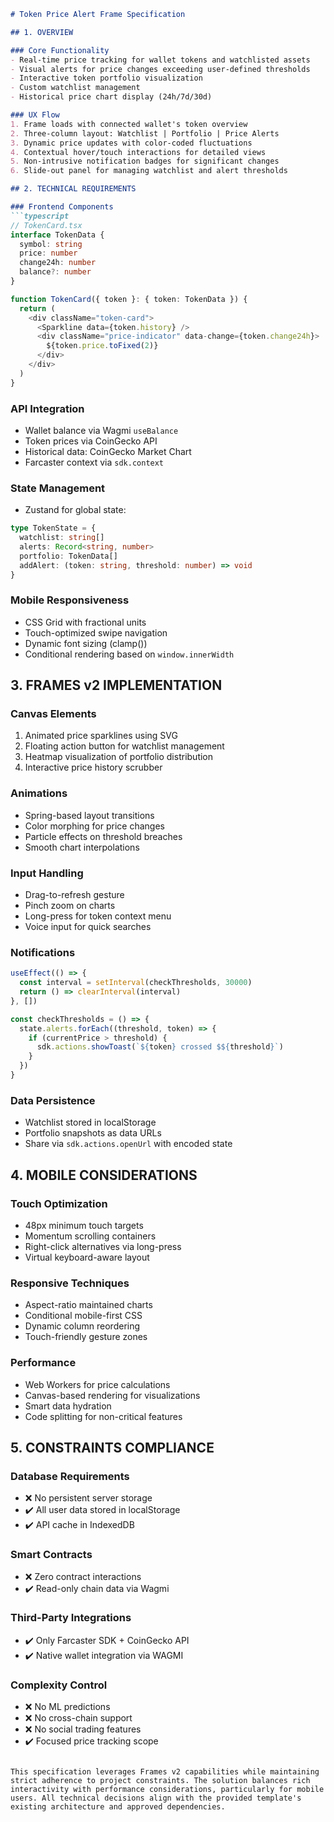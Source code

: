 ```markdown
# Token Price Alert Frame Specification

## 1. OVERVIEW

### Core Functionality
- Real-time price tracking for wallet tokens and watchlisted assets
- Visual alerts for price changes exceeding user-defined thresholds
- Interactive token portfolio visualization
- Custom watchlist management
- Historical price chart display (24h/7d/30d)

### UX Flow
1. Frame loads with connected wallet's token overview
2. Three-column layout: Watchlist | Portfolio | Price Alerts
3. Dynamic price updates with color-coded fluctuations
4. Contextual hover/touch interactions for detailed views
5. Non-intrusive notification badges for significant changes
6. Slide-out panel for managing watchlist and alert thresholds

## 2. TECHNICAL REQUIREMENTS

### Frontend Components
```typescript
// TokenCard.tsx
interface TokenData {
  symbol: string
  price: number
  change24h: number
  balance?: number
}

function TokenCard({ token }: { token: TokenData }) {
  return (
    <div className="token-card">
      <Sparkline data={token.history} />
      <div className="price-indicator" data-change={token.change24h}>
        ${token.price.toFixed(2)}
      </div>
    </div>
  )
}
```

### API Integration
- Wallet balance via Wagmi `useBalance`
- Token prices via CoinGecko API
- Historical data: CoinGecko Market Chart
- Farcaster context via `sdk.context`

### State Management
- Zustand for global state:
```typescript
type TokenState = {
  watchlist: string[]
  alerts: Record<string, number>
  portfolio: TokenData[]
  addAlert: (token: string, threshold: number) => void
}
```

### Mobile Responsiveness
- CSS Grid with fractional units
- Touch-optimized swipe navigation
- Dynamic font sizing (clamp())
- Conditional rendering based on `window.innerWidth`

## 3. FRAMES v2 IMPLEMENTATION

### Canvas Elements
1. Animated price sparklines using SVG
2. Floating action button for watchlist management
3. Heatmap visualization of portfolio distribution
4. Interactive price history scrubber

### Animations
- Spring-based layout transitions
- Color morphing for price changes
- Particle effects on threshold breaches
- Smooth chart interpolations

### Input Handling
- Drag-to-refresh gesture
- Pinch zoom on charts
- Long-press for token context menu
- Voice input for quick searches

### Notifications
```typescript
useEffect(() => {
  const interval = setInterval(checkThresholds, 30000)
  return () => clearInterval(interval)
}, [])

const checkThresholds = () => {
  state.alerts.forEach((threshold, token) => {
    if (currentPrice > threshold) {
      sdk.actions.showToast(`${token} crossed $${threshold}`)
    }
  })
}
```

### Data Persistence
- Watchlist stored in localStorage
- Portfolio snapshots as data URLs
- Share via `sdk.actions.openUrl` with encoded state

## 4. MOBILE CONSIDERATIONS

### Touch Optimization
- 48px minimum touch targets
- Momentum scrolling containers
- Right-click alternatives via long-press
- Virtual keyboard-aware layout

### Responsive Techniques
- Aspect-ratio maintained charts
- Conditional mobile-first CSS
- Dynamic column reordering
- Touch-friendly gesture zones

### Performance
- Web Workers for price calculations
- Canvas-based rendering for visualizations
- Smart data hydration
- Code splitting for non-critical features

## 5. CONSTRAINTS COMPLIANCE

### Database Requirements
- ❌ No persistent server storage
- ✔️ All user data stored in localStorage
- ✔️ API cache in IndexedDB

### Smart Contracts
- ❌ Zero contract interactions
- ✔️ Read-only chain data via Wagmi

### Third-Party Integrations
- ✔️ Only Farcaster SDK + CoinGecko API
- ✔️ Native wallet integration via WAGMI

### Complexity Control
- ❌ No ML predictions
- ❌ No cross-chain support
- ❌ No social trading features
- ✔️ Focused price tracking scope
```

This specification leverages Frames v2 capabilities while maintaining strict adherence to project constraints. The solution balances rich interactivity with performance considerations, particularly for mobile users. All technical decisions align with the provided template's existing architecture and approved dependencies.